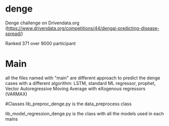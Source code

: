 # denge
Denge challenge on Drivendata.org
(https://www.drivendata.org/competitions/44/dengai-predicting-disease-spread/)

Ranked 371 over 9000 participant

# Main
all the files named with "main" are different approach to predict the denge cases with a different algorithm: LSTM, standard ML regressor, prophet, Vector Autoregressive Moving Average with eXogenous regressors (VARMAX)

#Classes
lib_preproc_denge.py is the data_preprocess class

lib_model_regression_denge.py is the class with all the models used in each mains
